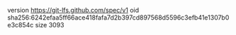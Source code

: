 version https://git-lfs.github.com/spec/v1
oid sha256:6242efaa5ff66ace418fafa7d2b397cd897568d5596c3efb41e1307b0e3c854c
size 3093
